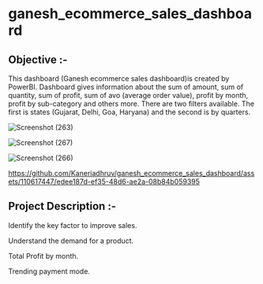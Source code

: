 # ganesh_ecommerce_sales_dashboard

## Objective :-
This dashboard (Ganesh ecommerce sales dashboard)is created by PowerBI. Dashboard gives information about the sum of amount, sum of quantity, sum of profit, sum of avo (average order value), profit by month, profit by sub-category and others more. There are two filters available. The first is states (Gujarat, Delhi, Goa, Haryana) and the second is by quarters.

![Screenshot (263)](https://github.com/Kaneriadhruv/ganesh_ecommerce_sales_dashboard/assets/110617447/2313e96d-7c9e-4444-840f-a7e4f9d3f196)

![Screenshot (267)](https://github.com/Kaneriadhruv/ganesh_ecommerce_sales_dashboard/assets/110617447/aa864135-c16e-4878-b3fa-359b4fa2402e)

![Screenshot (266)](https://github.com/Kaneriadhruv/ganesh_ecommerce_sales_dashboard/assets/110617447/0320fd8c-61ca-4b1a-a6be-2dc1c5d462ca)

https://github.com/Kaneriadhruv/ganesh_ecommerce_sales_dashboard/assets/110617447/edee187d-ef35-48d6-ae2a-08b84b059395

## Project Description :-
Identify the key factor to improve sales.

Understand the demand for a product.

Total Profit by month.

Trending payment mode.


